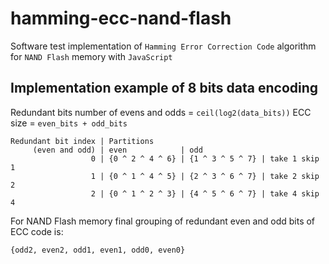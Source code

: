 # hamming-ecc-nand-flash
Software test implementation of `Hamming Error Correction Code` algorithm for `NAND Flash` memory with `JavaScript`

## Implementation example of 8 bits data encoding
Redundant bits number of evens and odds = `ceil(log2(data_bits))`
ECC size = `even_bits + odd_bits`
```text
Redundant bit index | Partitions
     (even and odd) | even            | odd
                  0 | {0 ^ 2 ^ 4 ^ 6} | {1 ^ 3 ^ 5 ^ 7} | take 1 skip 1
                  1 | {0 ^ 1 ^ 4 ^ 5} | {2 ^ 3 ^ 6 ^ 7} | take 2 skip 2
                  2 | {0 ^ 1 ^ 2 ^ 3} | {4 ^ 5 ^ 6 ^ 7} | take 4 skip 4
```
For NAND Flash memory final grouping of redundant even and odd bits of ECC code is:
```text
{odd2, even2, odd1, even1, odd0, even0}
```
